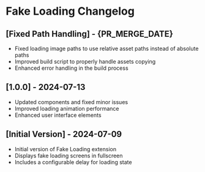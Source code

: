# Fake Loading Changelog

## [Fixed Path Handling] - {PR_MERGE_DATE}

- Fixed loading image paths to use relative asset paths instead of absolute paths
- Improved build script to properly handle assets copying
- Enhanced error handling in the build process

## [1.0.0] - 2024-07-13

- Updated components and fixed minor issues
- Improved loading animation performance
- Enhanced user interface elements

## [Initial Version] - 2024-07-09

- Initial version of Fake Loading extension
- Displays fake loading screens in fullscreen
- Includes a configurable delay for loading state 